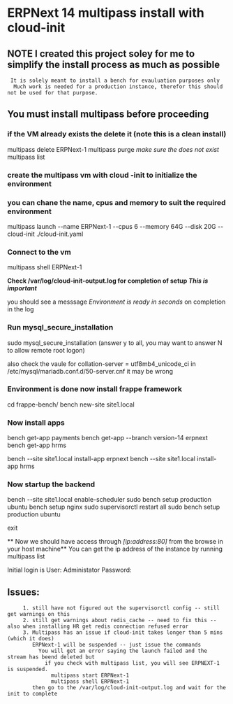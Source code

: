 # ERPNext 14 multipass install with cloud-init

## **NOTE** I created this project soley for me to simplify the install process as much as possible
     It is solely meant to install a bench for evauluation purposes only
      Much work is needed for a production instance, therefor this should not be used for that purpose.

## You must install multipass before proceeding

### if the VM already exists the delete it (note this is a clean install)

multipass delete ERPNext-1
multipass purge
_make sure the <VM name> does not exist_
multipass list

### create the multipass vm with cloud -init to initialize the environment
### you can chane the name, cpus and memory to suit the required environment

multipass launch --name ERPNext-1 --cpus 6 --memory 64G --disk 20G --cloud-init ./cloud-init.yaml

### Connect to the vm

multipass shell ERPNext-1

**Check /var/log/cloud-init-output.log for completion of setup  _This is important_**

you should see a messsage _Environment is ready in <xxxxx> seconds_ on completion in the log

### Run mysql_secure_installation

sudo mysql_secure_installation
(answer y to all, you may want to answer N to allow remote root logon)

also check the vaule for collation-server = utf8mb4_unicode_ci in /etc/mysql/mariadb.conf.d/50-server.cnf
it may be wrong

### Environment is done now install frappe framework

cd frappe-bench/
bench new-site site1.local

### Now install apps

bench get-app payments
bench get-app --branch version-14 erpnext
bench get-app hrms

bench --site site1.local install-app erpnext
bench --site site1.local install-app hrms


### Now startup the backend

bench --site site1.local enable-scheduler
sudo bench setup production ubuntu
bench setup nginx
sudo supervisorctl restart all
sudo bench setup production ubuntu

exit


** Now we should have access through _[ip:address:80]_ from the browse in your host machine**
You can get the ip address of the instance by running multipass list

Initial login is User: Administator Password: <Administrator password for bench>


## Issues: 
         1. still have not figured out the supervisorctl config -- still get warnings on this
         2. still get warnings about redis_cache -- need to fix this -- also when installing HR get redis connection refused error
         3. Multipass has an issue if cloud-init takes longer than 5 mins (which it does)
            ERPNext-1 will be suspended -- just issue the commands
              You will get an error saying the launch failed and the stream has beend deleted but
                if you check with multipass list, you will see ERPNEXT-1 is suspended.
                  multipass start ERPNext-1
                  multipass shell ERPNext-1
            then go to the /var/log/cloud-init-output.log and wait for the init to complete


